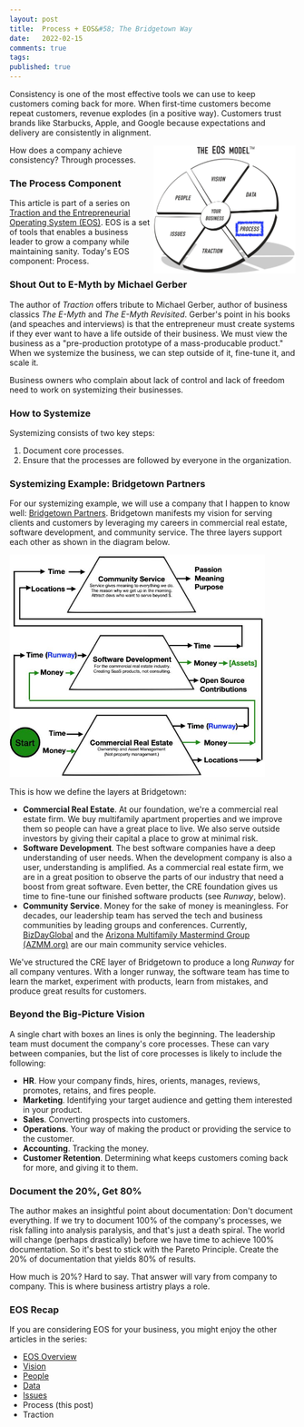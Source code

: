 ```yaml
---
layout: post
title:  Process + EOS&#58; The Bridgetown Way
date:   2022-02-15
comments: true
tags: 
published: true
---
```


Consistency is one of the most effective tools we can use to keep customers coming back for more. When first-time customers become repeat customers, revenue explodes (in a positive way). Customers trust brands like Starbucks, Apple, and Google because expectations and delivery are consistently in alignment.

<a href="/blog/2022/02/15/process-plus-eos/"><img src="/images/EOS_Process.jpg" align="right" width="250" padding="10" alt="Process and the Entrepreneurial Operating System (EOS)" title="Process and the Entrepreneurial Operating System (EOS)" /></a>

How does a company achieve consistency? Through processes.

### The Process Component

This article is part of a series on [Traction and the Entrepreneurial Operating System (EOS)](/blog/2021/02/15/traction-entrepreneurial-operating-system-eos/). EOS is a set of tools that enables a business leader to grow a company while maintaining sanity. Today's EOS component: Process.

<!--more-->

### Shout Out to E-Myth by Michael Gerber

The author of _Traction_ offers tribute to Michael Gerber, author of business classics _The E-Myth_ and _The E-Myth Revisited_. Gerber's point in his books (and speaches and interviews) is that the entrepreneur must create systems if they ever want to have a life outside of their business. We must view the business as a "pre-production prototype of a mass-producable product." When we systemize the business, we can step outside of it, fine-tune it, and scale it.

Business owners who complain about lack of control and lack of freedom need to work on systemizing their businesses.

### How to Systemize

Systemizing consists of two key steps:

1. Document core processes.
2. Ensure that the processes are followed by everyone in the organization.

### Systemizing Example: Bridgetown Partners

For our systemizing example, we will use a company that I happen to know well: [Bridgetown Partners](https://bridgetownpartners.com). Bridgetown manifests my vision for serving clients and customers by leveraging my careers in commercial real estate, software development, and community service. The three layers support each other as shown in the diagram below.

<img src="/images/Bridgetown_Partners_business_plan.jpg" width="450" padding="10" alt="Bridgetown Partners Business Plan" title="Bridgetown Partners Business Plan" />

This is how we define the layers at Bridgetown:

* **Commercial Real Estate**. At our foundation, we're a commercial real estate firm. We buy multifamily apartment properties and we improve them so people can have a great place to live. We also serve outside investors by giving their capital a place to grow at minimal risk.
* **Software Development**. The best software companies have a deep understanding of user needs. When the development company is also a user, understanding is amplified. As a commercial real estate firm, we are in a great position to observe the parts of our industry that need a boost from great software. Even better, the CRE foundation gives us time to fine-tune our finished software products (see _Runway_, below).
* **Community Service**. Money for the sake of money is meaningless. For decades, our leadership team has served the tech and business communities by leading groups and conferences. Currently, [BizDayGlobal](https://BizDayGlobal.com) and the [Arizona Multifamily Mastermind Group (AZMM.org)](https://AZMM.org) are our main community service vehicles.

We've structured the CRE layer of Bridgetown to produce a long _Runway_ for all company ventures. With a longer runway, the software team has time to learn the market, experiment with products, learn from mistakes, and produce great results for customers. 

### Beyond the Big-Picture Vision

A single chart with boxes an lines is only the beginning. The leadership team must document the company's core processes. These can vary between companies, but the list of core processes is likely to include the following:

* **HR**. How your company finds, hires, orients, manages, reviews, promotes, retains, and fires people.
* **Marketing**. Identifying your target audience and getting them interested in your product.
* **Sales**. Converting prospects into customers.
* **Operations**. Your way of making the product or providing the service to the customer.
* **Accounting**. Tracking the money.
* **Customer Retention**. Determining what keeps customers coming back for more, and giving it to them.

### Document the 20%, Get 80%

The author makes an insightful point about documentation: Don't document everything. If we try to document 100% of the company's processes, we risk falling into analysis paralysis, and that's just a death spiral. The world will change (perhaps drastically) before we have time to achieve 100% documentation. So it's best to stick with the Pareto Principle. Create the 20% of documentation that yields 80% of results.

How much is 20%? Hard to say. That answer will vary from company to company. This is where business artistry plays a role.  

### EOS Recap

If you are considering EOS for your business, you might enjoy the other articles in the series:

* [EOS Overview](/blog/2021/02/15/traction-entrepreneurial-operating-system-eos/)
* [Vision](/blog/2021/03/08/vision-and-eos/)
* [People](/blog/2021/04/08/people-and-eos/)
* [Data](/blog/2022/02/04/data-plus-eos/) 
* [Issues](/blog/2022/02/10/issues-plus-eos/)
* Process (this post)
* Traction



